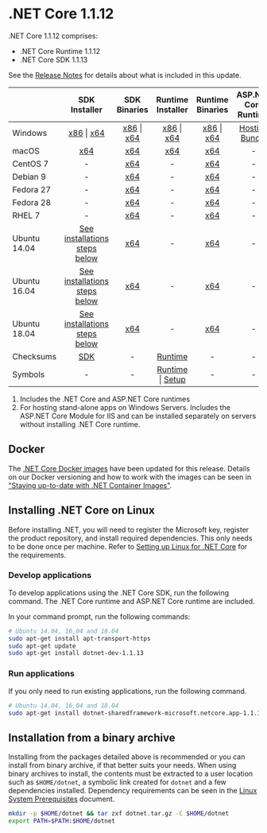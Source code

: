 # .NET Core 1.1.12

.NET Core 1.1.12 comprises:

* .NET Core Runtime 1.1.12
* .NET Core SDK 1.1.13

See the [Release Notes](1.1.12.md) for details about what is included in this update.

|           | SDK Installer                                   | SDK Binaries                            | Runtime Installer                                        | Runtime Binaries                                 | ASP.NET Core Runtime           |
| --------- | :------------------------------------------:     | :----------------------:                 | :---------------------------:                            | :-------------------------:                      | :-----------------:            |
| Windows   | [x86][dotnet-dev-win-x86.exe] \| [x64][dotnet-dev-win-x64.exe] | [x86][dotnet-dev-win-x86.zip] \| [x64][dotnet-dev-win-x64.zip] | [x86][dotnet-win-x86.exe] \| [x64][dotnet-win-x64.exe] | [x86][dotnet-win-x86.zip] \| [x64][dotnet-win-x64.zip] | [Hosting Bundle][DotNetCore-WindowsHosting.exe] |
| macOS     | [x64][dotnet-dev-osx-x64.pkg]  | [x64][dotnet-dev-osx-x64.tar.gz]     | [x64][dotnet-osx-x64.pkg] | [x64][dotnet-osx-x64.tar.gz] | - |
| CentOS 7  | - | [x64][dotnet-dev-centos-x64.tar.gz] | - | [x64][dotnet-centos-x64.tar.gz]  | - |
| Debian 9  | - | [x64][dotnet-dev-debian.9-x64.tar.gz] | - | [x64][dotnet-debian.9-x64.tar.gz]  | - |
| Fedora 27   | -                                                | [x64][dotnet-dev-fedora.27-x64.tar.gz] | -                                                        | [x64][dotnet-fedora.27-x64.tar.gz] | - |
| Fedora 28   | -                                                | [x64][dotnet-dev-fedora.28-x64.tar.gz] | -                                                        | [x64][dotnet-fedora.28-x64.tar.gz] | - |
| RHEL 7    | -                                                | [x64][dotnet-dev-rhel-x64.tar.gz]                    | -                                                        | [x64][dotnet-rhel-x64.tar.gz] | - |
| Ubuntu 14.04 | [See installations steps below](#installing-net-core-on-linux)   | [x64][dotnet-dev-ubuntu-x64.tar.gz]       | - | [x64][dotnet-ubuntu-x64.tar.gz] | - |
| Ubuntu 16.04 | [See installations steps below](#installing-net-core-on-linux)   | [x64][dotnet-dev-ubuntu.16.04-x64.tar.gz] | - | [x64][dotnet-ubuntu.16.04-x64.tar.gz] | - |
| Ubuntu 18.04 | [See installations steps below](#installing-net-core-on-linux)   | [x64][dotnet-dev-ubuntu.18.04-x64.tar.gz] | - | [x64][dotnet-ubuntu.18.04-x64.tar.gz] | - |
| Checksums | [SDK][checksums-sdk]                             | -                                        | [Runtime][checksums-runtime]                             | - | - |
| Symbols   | -                                                | -                                        | [Runtime][coreclr-symbols.zip] \| [Setup][core-setup-symbols.zip] | - | - |

1. Includes the .NET Core and ASP.NET Core runtimes
2. For hosting stand-alone apps on Windows Servers. Includes the ASP.NET Core Module for IIS and can be installed separately on servers without installing .NET Core runtime.

## Docker

The [.NET Core Docker images](https://hub.docker.com/r/microsoft/dotnet/) have been updated for this release. Details on our Docker versioning and how to work with the images can be seen in ["Staying up-to-date with .NET Container Images"](https://devblogs.microsoft.com/dotnet/staying-up-to-date-with-net-container-images/).

## Installing .NET Core on Linux

Before installing .NET, you will need to register the Microsoft key, register the product repository, and install required dependencies. This only needs to be done once per machine. Refer to [Setting up Linux for .NET Core][linux-setup] for the requirements.

### Develop applications

To develop applications using the .NET Core SDK, run the following command. The .NET Core runtime and ASP.NET Core runtime are included.

In your command prompt, run the following commands:

```bash
# Ubuntu 14.04, 16,04 and 18.04
sudo apt-get install apt-transport-https
sudo apt-get update
sudo apt-get install dotnet-dev-1.1.13
```

### Run applications

If you only need to run existing applications, run the following command.

```bash
# Ubuntu 14.04, 16,04 and 18.04
sudo apt-get install dotnet-sharedframework-microsoft.netcore.app-1.1.12
```

## Installation from a binary archive

Installing from the packages detailed above is recommended or you can install from binary archive, if that better suits your needs. When using binary archives to install, the contents must be extracted to a user location such as `$HOME/dotnet`, a symbolic link created for `dotnet` and a few dependencies installed.
Dependency requirements can be seen in the [Linux System Prerequisites](https://github.com/dotnet/core/blob/main/Documentation/linux.md) document.

```bash
mkdir -p $HOME/dotnet && tar zxf dotnet.tar.gz -C $HOME/dotnet
export PATH=$PATH:$HOME/dotnet
```

[dotnet-centos-x64.tar.gz]: https://download.visualstudio.microsoft.com/download/pr/60439f54-4dd4-4128-8c3e-aaa346e54f63/9eed8f5fae4265f32ab4c859bfcbe720/dotnet-centos-x64.1.1.12.tar.gz
[dotnet-debian.9-x64.tar.gz]: https://download.visualstudio.microsoft.com/download/pr/4e85cb6b-7a05-4766-b230-372df3ab80b0/6fa4bed7440dda5a10ee961d14c0def3/dotnet-debian.9-x64.1.1.12.tar.gz
[dotnet-fedora.27-x64.tar.gz]: https://download.visualstudio.microsoft.com/download/pr/58c83eae-9a1a-4257-8b08-e72c6ddf8ed7/8298ff6440d2109e1e5991582e9a1331/dotnet-fedora.27-x64.1.1.12.tar.gz
[dotnet-fedora.28-x64.tar.gz]: https://download.visualstudio.microsoft.com/download/pr/06012b3a-9c4d-41b0-b61b-6b2fedcddec2/9d0f39dcd9198f951fa735495d00112c/dotnet-fedora.28-x64.1.1.12.tar.gz
[dotnet-osx-x64.pkg]: https://download.visualstudio.microsoft.com/download/pr/c6b8bdeb-27e4-4149-9f5b-164ac344d48e/8e3e3c41f97317ea9d4b15250a092419/dotnet-osx-x64.1.1.12.pkg
[dotnet-osx-x64.tar.gz]: https://download.visualstudio.microsoft.com/download/pr/2dc4619f-cec3-4159-a061-ea288cb69f96/e7558401471ddc4cb8168a4bff711114/dotnet-osx-x64.1.1.12.tar.gz
[dotnet-rhel-x64.tar.gz]: https://download.visualstudio.microsoft.com/download/pr/f4992fb8-592e-474f-8834-e3a64e015b6e/955fe39bdb8603a06bb70d7a2cc0743d/dotnet-rhel-x64.1.1.12.tar.gz
[dotnet-ubuntu-x64.tar.gz]: https://download.visualstudio.microsoft.com/download/pr/6d75ff7e-dbcb-4602-b788-e5d51e193b26/19bc8f49ee59468e22fa800462ab17e3/dotnet-ubuntu-x64.1.1.12.tar.gz
[dotnet-ubuntu.16.04-x64.tar.gz]: https://download.visualstudio.microsoft.com/download/pr/ca6f8aeb-711c-4cb6-ab40-7bf687bf234f/402d838eb8a4c5a97c196e596883e267/dotnet-ubuntu.16.04-x64.1.1.12.tar.gz
[dotnet-ubuntu.18.04-x64.tar.gz]: https://download.visualstudio.microsoft.com/download/pr/a84b8d06-915a-4409-8c64-320424d1d822/3e9af619592ab59f0831cdd67b4c1f19/dotnet-ubuntu.18.04-x64.1.1.12.tar.gz
[dotnet-win-x64.exe]: https://download.visualstudio.microsoft.com/download/pr/6f175fa3-5578-47e8-a03e-eb07a7bc619e/d727018b0a1f428377a2de6d6d30480f/dotnet-win-x64.1.1.12.exe
[dotnet-win-x64.zip]: https://download.visualstudio.microsoft.com/download/pr/96c27dff-44b8-4ecd-bcd4-c56527b80572/be6d454ffa6346b70631159d1170352b/dotnet-win-x64.1.1.12.zip
[dotnet-win-x86.exe]: https://download.visualstudio.microsoft.com/download/pr/d776cddb-c401-4b85-b941-5ef02d4b4169/cdcf84cdc77ba08f66fdb3ff93e4675a/dotnet-win-x86.1.1.12.exe
[dotnet-win-x86.zip]: https://download.visualstudio.microsoft.com/download/pr/02f966a0-edaa-4930-ad98-ea742670270d/dcc2b2e1cd7032625e2485930ca495bf/dotnet-win-x86.1.1.12.zip
[DotNetCore-WindowsHosting.exe]: https://download.visualstudio.microsoft.com/download/pr/1110274e-cd5c-4b82-8a3f-c71937d603b9/f507bbb5a47ca15cadf0d55efcdb5176/dotnetcore.1.0.15_1.1.12-windowshosting.exe
[dotnet-dev-centos-x64.tar.gz]: https://download.visualstudio.microsoft.com/download/pr/9032949d-db66-46bc-9548-7e118801e1e2/e505beee873cfa56413c055451cccdf6/dotnet-dev-centos-x64.1.1.13.tar.gz
[dotnet-dev-debian.9-x64.tar.gz]: https://download.visualstudio.microsoft.com/download/pr/93df87b2-f685-4966-a35b-bc26daac4d51/16417d162121cf54c2bed343ca8b79f6/dotnet-dev-debian.9-x64.1.1.13.tar.gz
[dotnet-dev-fedora.27-x64.tar.gz]: https://download.visualstudio.microsoft.com/download/pr/0e8c5253-9a17-4181-af70-a8db26024196/20d14303a038aaf353ad4205d9473377/dotnet-dev-fedora.27-x64.1.1.13.tar.gz
[dotnet-dev-fedora.28-x64.tar.gz]: https://download.visualstudio.microsoft.com/download/pr/390e5457-7bd9-4669-99a1-dd61e47829d5/f4c1886ce93eea9b433a538c9e2a23d8/dotnet-dev-fedora.28-x64.1.1.13.tar.gz
[dotnet-dev-osx-x64.pkg]: https://download.visualstudio.microsoft.com/download/pr/294628ef-c677-4f2b-9b32-965d262bd9b0/75b3465b93889ec468521866eb1eb2a2/dotnet-dev-osx-x64.1.1.13.pkg
[dotnet-dev-osx-x64.tar.gz]: https://download.visualstudio.microsoft.com/download/pr/7fdeaba7-cf01-4ecf-905c-5192424a9357/2b866b907f3b9a33f47fde137b5b7381/dotnet-dev-osx-x64.1.1.13.tar.gz
[dotnet-dev-rhel-x64.tar.gz]: https://download.visualstudio.microsoft.com/download/pr/ad8dba5f-665f-4602-873f-2f315d0f4b07/f653f760ad97620a8561822ba6fcc937/dotnet-dev-rhel-x64.1.1.13.tar.gz
[dotnet-dev-ubuntu-x64.tar.gz]: https://download.visualstudio.microsoft.com/download/pr/904d3146-d148-4f5b-8f96-5c48643e3f37/5769dbfc8cb5341e1a89822354ac4eeb/dotnet-dev-ubuntu-x64.1.1.13.tar.gz
[dotnet-dev-ubuntu.16.04-x64.tar.gz]: https://download.visualstudio.microsoft.com/download/pr/4c37da1a-3307-435c-973f-89b1bad1f31c/d4c2484339d2c888eda9419df8923998/dotnet-dev-ubuntu.16.04-x64.1.1.13.tar.gz
[dotnet-dev-ubuntu.18.04-x64.tar.gz]: https://download.visualstudio.microsoft.com/download/pr/76a25d74-d4b5-43f7-b9f7-0d0f5ce9e90c/df2bf041d954c283fb08a27fd8a9524e/dotnet-dev-ubuntu.18.04-x64.1.1.13.tar.gz
[dotnet-dev-win-x64.exe]: https://download.visualstudio.microsoft.com/download/pr/1d145015-eb70-4e17-b808-e9fda0910ab3/80b480c8507742d2369c852bfe36eec6/dotnet-dev-win-x64.1.1.13.exe
[dotnet-dev-win-x64.zip]: https://download.visualstudio.microsoft.com/download/pr/707f0887-b149-4ea1-9f97-7a841526c17e/423ece599bd8c0e2c80558b208b0e6b4/dotnet-dev-win-x64.1.1.13.zip
[dotnet-dev-win-x86.exe]: https://download.visualstudio.microsoft.com/download/pr/42e527c7-bd17-4c5f-b418-e6bc0ac386c2/87c1a57275d1031139ddd1c48783adb0/dotnet-dev-win-x86.1.1.13.exe
[dotnet-dev-win-x86.zip]: https://download.visualstudio.microsoft.com/download/pr/5e35d95e-a547-4b1f-bdcd-668e5bff05f4/fd3556eddf1063f47ae236d26246df23/dotnet-dev-win-x86.1.1.13.zip
[core-setup-symbols.zip]: https://download.visualstudio.microsoft.com/download/pr/83729897-e15b-4b9e-bfff-80d57675b3e9/55aa62a4467a1857f95d1b5b51fdab47/core-setup-1.1.12-symbols.zip
[coreclr-symbols.zip]: https://download.visualstudio.microsoft.com/download/pr/314025be-f4b7-42bd-a7fe-7021d5d5949d/621672cdc23f62ec92849aec18887b2d/coreclr-1.1.12-symbols.zip

[checksums-runtime]: https://builds.dotnet.microsoft.com/dotnet/checksums/1.1.12-runtime-sha.txt
[checksums-sdk]: https://builds.dotnet.microsoft.com/dotnet/checksums/1.1.13-sdk-sha.txt

[linux-setup]: https://github.com/dotnet/core/blob/main/Documentation/linux.md
